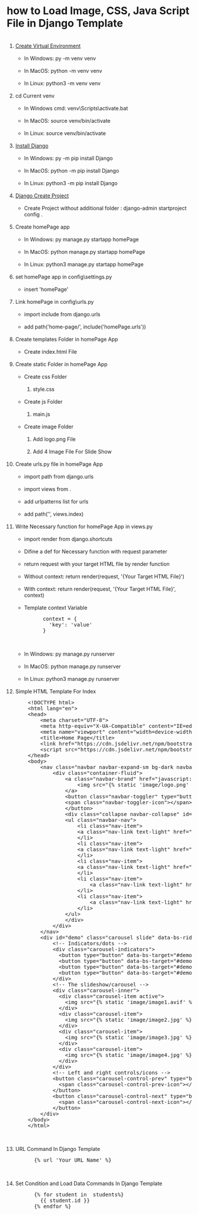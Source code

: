 # how to Load Image, CSS, Java Script File in Django Template

<ol>
  <br><li><a href="https://www.w3schools.com/django/django_create_virtual_environment.php">Create Virtual Environment</a>
    <ul>
     <br><li>In Windows: py -m venv venv</li>
     <br><li>In MacOS: python -m venv venv</li>
     <br><li>In Linux: python3 -m venv venv</li>
    </ul>
  </li>
  <br><li>cd Current venv
    <ul>
     <br><li>In Windows cmd: venv\Scripts\activate.bat</li>
     <br><li>In MacOS: source venv/bin/activate</li>
     <br><li>In Linux: source venv/bin/activate</li>
    </ul>
  </li>
  <br><li><a href="https://www.w3schools.com/django/django_install_django.php">Install Django</a>
    <ul>
     <br><li>In Windows: py -m pip install Django</li>
     <br><li>In MacOS: python -m pip install Django</li>
     <br><li>In Linux: python3 -m pip install Django</li>
    </ul>
  </li>
  <br><li><a href="https://www.w3schools.com/django/django_create_project.php">Django Create Project</a>
    <ul>
     <br><li>Create Project without additional folder : django-admin startproject config .</li>
    </ul>
  </li>
  <br><li>Create homePage app
    <ul>
     <br><li>In Windows: py manage.py startapp homePage</li>
     <br><li>In MacOS: python manage.py startapp homePage</li>
     <br><li>In Linux: python3 manage.py startapp homePage</li>
    </ul>
  </li>
  <br><li>set homePage app in config\settings.py
    <ul>
     <br><li>insert 'homePage'</li>
    </ul>
  </li>
  <br><li>Link homePage in config\urls.py
    <ul>
     <br><li>import include from django.urls</li>
     <br><li>add path('home-page/', include('homePage.urls'))</li>
    </ul>
  </li>
  <br><li>Create templates Folder in homePage App
    <ul>
      <br><li>Create index.html File</li>
    </ul>
  </li>
  <br><li>Create static Folder in homePage App
    <ul>
      <br><li>Create css Folder
        <ol>
          <br><li>style.css</li>
        </ol>
      </li>
      <br><li>Create js Folder
        <ol>
          <br><li>main.js</li>
        </ol>
      </li>
      <br><li>Create image Folder
        <ol>
          <br><li>Add logo.png File</li>
          <br><li>Add 4 Image File For Slide Show</li>
        </ol>
      </li>
    </ul>
  </li>
  <br><li>Create urls.py file in homePage App
    <ul>
     <br><li>import path from django.urls</li>
     <br><li>import views from .</li>
     <br><li>add urlpatterns list for urls</li>
     <br><li>add path('', views.index)</li>
    </ul>
  </li>
  <br><li>Write Necessary function for homePage App in views.py
    <ul>
     <br><li>import render from django.shortcuts</li>
     <br><li>Difine a def for Necessary function with request parameter</li>
     <br><li>return request with your target HTML file by render function</li>
     <br><li>Without context: return render(request, '{Your Target HTML File}')</li>
     <br><li>With context: return render(request, '{Your Target HTML File}', context)</li>
     <br><li>
      Template context Variable<br>
      <pre>
      context = {
        'key': 'value'
      }
      </pre>
      </li>
     <br><li>In Windows: py manage.py runserver</li>
     <br><li>In MacOS: python manage.py runserver</li>
     <br><li>In Linux: python3 manage.py runserver</li>
    </ul>
  </li>
  <br><li>Simple HTML Template For Index
    <pre>
    &lt;!DOCTYPE html&gt;
    &lt;html lang="en"&gt;
    &lt;head&gt;
        &lt;meta charset="UTF-8"&gt;
        &lt;meta http-equiv="X-UA-Compatible" content="IE=edge"&gt;
        &lt;meta name="viewport" content="width=device-width, initial-scale=1.0"&gt;
        &lt;title&gt;Home Page&lt;/title&gt;
        &lt;link href="https://cdn.jsdelivr.net/npm/bootstrap@5.1.3/dist/css/bootstrap.min.css" rel="stylesheet"&gt;
        &lt;script src="https://cdn.jsdelivr.net/npm/bootstrap@5.1.3/dist/js/bootstrap.bundle.min.js"&gt;&lt;/script&gt;
    &lt;/head&gt;
    &lt;body&gt;
        &lt;nav class="navbar navbar-expand-sm bg-dark navbar-dark" id="nav"&gt;
            &lt;div class="container-fluid"&gt;
                &lt;a class="navbar-brand" href="javascript:void(0)"&gt;
                    &lt;img src="{% static 'image/logo.png' %}" alt="logo" width="40px"&gt;
                &lt;/a&gt;
                &lt;button class="navbar-toggler" type="button" data-bs-toggle="collapse" data-bs-target="#collapsibleNavbar"&gt;
                &lt;span class="navbar-toggler-icon"&gt;&lt;/span&gt;
                &lt;/button&gt;
                &lt;div class="collapse navbar-collapse" id="collapsibleNavbar"&gt;
                &lt;ul class="navbar-nav"&gt;
                    &lt;li class="nav-item"&gt;
                    &lt;a class="nav-link text-light" href="javascript:void(0)" onclick="red()"&gt;Red&lt;/a&gt;
                    &lt;/li&gt;
                    &lt;li class="nav-item"&gt;
                    &lt;a class="nav-link text-light" href="javascript:void(0)" onclick="blue()"&gt;Blue&lt;/a&gt;
                    &lt;/li&gt;
                    &lt;li class="nav-item"&gt;
                    &lt;a class="nav-link text-light" href="javascript:void(0)" onclick="yellow()"&gt;Yellow&lt;/a&gt;
                    &lt;/li&gt;
                    &lt;li class="nav-item"&gt;
                        &lt;a class="nav-link text-light" href="javascript:void(0)" onclick="cyan()"&gt;Cyan&lt;/a&gt;
                    &lt;/li&gt; 
                    &lt;li class="nav-item"&gt;
                        &lt;a class="nav-link text-light" href="javascript:void(0)" onclick="gray()"&gt;Gray&lt;/a&gt;
                    &lt;/li&gt;    
                &lt;/ul&gt;
                &lt;/div&gt;
            &lt;/div&gt;
        &lt;/nav&gt;
        &lt;div id="demo" class="carousel slide" data-bs-ride="carousel"&gt;
            &lt;!-- Indicators/dots --&gt;
            &lt;div class="carousel-indicators"&gt;
              &lt;button type="button" data-bs-target="#demo" data-bs-slide-to="0" class="active"&gt;&lt;/button&gt;
              &lt;button type="button" data-bs-target="#demo" data-bs-slide-to="1"&gt;&lt;/button&gt;
              &lt;button type="button" data-bs-target="#demo" data-bs-slide-to="2"&gt;&lt;/button&gt;
              &lt;button type="button" data-bs-target="#demo" data-bs-slide-to="3"&gt;&lt;/button&gt;
            &lt;/div&gt;
            &lt;!-- The slideshow/carousel --&gt;
            &lt;div class="carousel-inner"&gt;
              &lt;div class="carousel-item active"&gt;
                &lt;img src="{% static 'image/image1.avif' %}" alt="image1" class="d-block" style="width:100%; height: 93vh;"&gt;
              &lt;/div&gt;
              &lt;div class="carousel-item"&gt;
                &lt;img src="{% static 'image/image2.jpg' %}" alt="image2" class="d-block" style="width:100%; height: 93vh;"&gt;
              &lt;/div&gt;
              &lt;div class="carousel-item"&gt;
                &lt;img src="{% static 'image/image3.jpg' %}" alt="image3" class="d-block" style="width:100%; height: 93vh;"&gt;
              &lt;/div&gt;
              &lt;div class="carousel-item"&gt;
                &lt;img src="{% static 'image/image4.jpg' %}" alt="image4" class="d-block" style="width:100%; height: 93vh;"&gt;
              &lt;/div&gt;
            &lt;/div&gt;
            &lt;!-- Left and right controls/icons --&gt;
            &lt;button class="carousel-control-prev" type="button" data-bs-target="#demo" data-bs-slide="prev"&gt;
              &lt;span class="carousel-control-prev-icon">&lt;/span&gt;
            &lt;/button&gt;
            &lt;button class="carousel-control-next" type="button" data-bs-target="#demo" data-bs-slide="next"&gt;
              &lt;span class="carousel-control-next-icon"&gt;&lt;/span&gt;
            &lt;/button&gt;
        &lt;/div&gt;
    &lt;/body&gt;
    &lt;/html&gt;
    </pre>
  </li>
  <br><li>URL Command In Django Template
    <pre>
      {% url 'Your URL Name' %}
    </pre>
  </li>
  <br><li>Set Condition and Load Data Commands In Django Template
    <pre>
      {% for student in  students%}
        {{ student.id }}
      {% endfor %}
    </pre>
  </li>
</ol>
